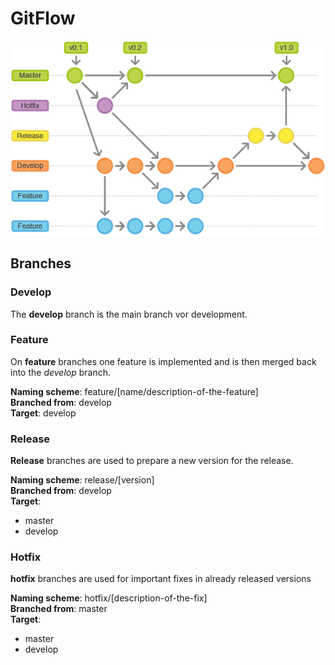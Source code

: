 # GitFlow

![Gitflow](img/Gitflow-Workflow.png)

## Branches

### Develop
The **develop** branch is the main branch vor development.

### Feature
On **feature** branches one feature is implemented and is then merged back into the *develop* branch.

**Naming scheme**: feature/[name/description-of-the-feature]  
**Branched from**: develop  
**Target**: develop  

### Release
**Release** branches are used to prepare a new version for the release.

**Naming scheme**: release/[version]  
**Branched from**: develop  
**Target**: 
- master
- develop  

### Hotfix
**hotfix** branches are used for important fixes in already released versions

**Naming scheme**: hotfix/[description-of-the-fix]  
**Branched from**: master  
**Target**: 
- master
- develop  

